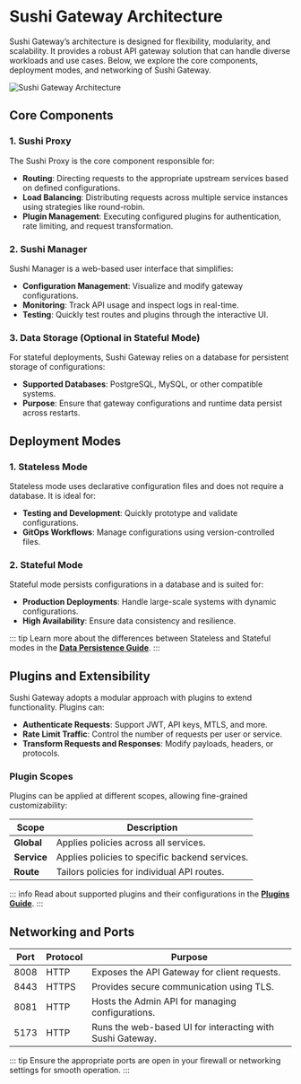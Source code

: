 # Sushi Gateway Architecture

Sushi Gateway’s architecture is designed for flexibility, modularity, and scalability. It provides a robust API gateway solution that can handle diverse workloads and use cases. Below, we explore the core components, deployment modes, and networking of Sushi Gateway.

![Sushi Gateway Architecture](/images/architecture.png "Sushi Gateway Architecture Diagram")

## Core Components

### 1. Sushi Proxy

The Sushi Proxy is the core component responsible for:

- **Routing**: Directing requests to the appropriate upstream services based on defined configurations.
- **Load Balancing**: Distributing requests across multiple service instances using strategies like round-robin.
- **Plugin Management**: Executing configured plugins for authentication, rate limiting, and request transformation.

### 2. Sushi Manager

Sushi Manager is a web-based user interface that simplifies:

- **Configuration Management**: Visualize and modify gateway configurations.
- **Monitoring**: Track API usage and inspect logs in real-time.
- **Testing**: Quickly test routes and plugins through the interactive UI.

### 3. Data Storage (Optional in Stateful Mode)

For stateful deployments, Sushi Gateway relies on a database for persistent storage of configurations:

- **Supported Databases**: PostgreSQL, MySQL, or other compatible systems.
- **Purpose**: Ensure that gateway configurations and runtime data persist across restarts.

## Deployment Modes

### 1. Stateless Mode

Stateless mode uses declarative configuration files and does not require a database. It is ideal for:

- **Testing and Development**: Quickly prototype and validate configurations.
- **GitOps Workflows**: Manage configurations using version-controlled files.

### 2. Stateful Mode

Stateful mode persists configurations in a database and is suited for:

- **Production Deployments**: Handle large-scale systems with dynamic configurations.
- **High Availability**: Ensure data consistency and resilience.

::: tip
Learn more about the differences between Stateless and Stateful modes in the **[Data Persistence Guide](../concepts/data-persistence.md)**.
:::

## Plugins and Extensibility

Sushi Gateway adopts a modular approach with plugins to extend functionality. Plugins can:

- **Authenticate Requests**: Support JWT, API keys, MTLS, and more.
- **Rate Limit Traffic**: Control the number of requests per user or service.
- **Transform Requests and Responses**: Modify payloads, headers, or protocols.

### Plugin Scopes

Plugins can be applied at different scopes, allowing fine-grained customizability:

| Scope       | Description                                    |
| ----------- | ---------------------------------------------- |
| **Global**  | Applies policies across all services.          |
| **Service** | Applies policies to specific backend services. |
| **Route**   | Tailors policies for individual API routes.    |

::: info
Read about supported plugins and their configurations in the **[Plugins Guide](../plugins/index.md)**.
:::

## Networking and Ports

| Port | Protocol | Purpose                                                   |
| ---- | -------- | --------------------------------------------------------- |
| 8008 | HTTP     | Exposes the API Gateway for client requests.              |
| 8443 | HTTPS    | Provides secure communication using TLS.                  |
| 8081 | HTTP     | Hosts the Admin API for managing configurations.          |
| 5173 | HTTP     | Runs the web-based UI for interacting with Sushi Gateway. |

::: tip
Ensure the appropriate ports are open in your firewall or networking settings for smooth operation.
:::
